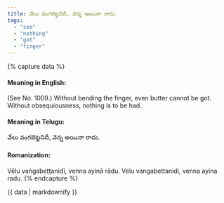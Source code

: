 ```yaml
---
title: వేలు వంగబెట్టనిదీ, వెన్న అయినా రాదు.
tags:
  - "see"
  - "nothing"
  - "got"
  - "finger"
---
```


{% capture data %}
#### Meaning in English:
(See No. 1009.)
Without bending the finger, even butter cannot be got.
Without obsequiousness, nothing is to be had.

#### Meaning in Telugu:
వేలు వంగబెట్టనిదీ, వెన్న అయినా రాదు.

#### Romanization:
Vēlu vaṅgabeṭṭanidī, venna ayinā rādu.
Velu vangabettanidi, venna ayina radu.
{% endcapture %}

{{ data | markdownify }}

